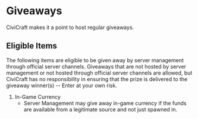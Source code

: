 # Giveaways

CiviCraft makes it a point to host regular giveaways. 

## Eligible Items
The following items are eligible to be given away by server management through official server channels. Giveaways that are not hosted by server management or not hosted through official server channels are allowed, but CiviCraft has no responsibility in ensuring that the prize is delivered to the giveaway winner(s) -- Enter at your own risk.

1. In-Game Currency
   - Server Management may give away in-game currency if the funds are available from a legitimate source and not just spawned in.
